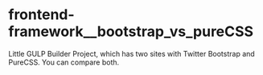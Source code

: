 # frontend-framework__bootstrap_vs_pureCSS
Little GULP Builder Project, which has two sites with Twitter Bootstrap and PureCSS. You can compare both.
